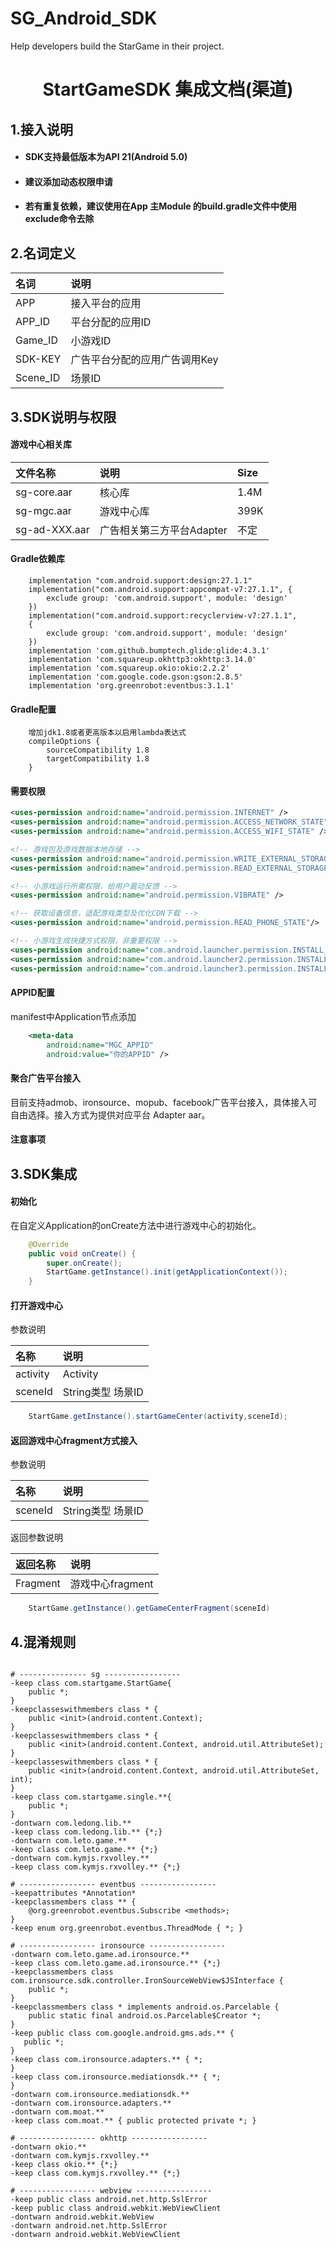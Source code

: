 # SG_Android_SDK
Help developers build the StarGame in their project.

# <center>StartGameSDK 集成文档(渠道)</center>

## 1.接入说明

- #### SDK支持最低版本为API 21(Android 5.0)
- #### 建议添加动态权限申请
- #### 若有重复依赖，建议使用在App 主Module 的build.gradle文件中使用exclude命令去除
## 2.名词定义

名词|说明
:------------ | :-------------
APP|接入平台的应用     
APP_ID|平台分配的应用ID
Game_ID|小游戏ID
SDK-KEY|广告平台分配的应用广告调用Key
Scene_ID|场景ID

## 3.SDK说明与权限

#### 游戏中心相关库

文件名称|说明|Size
:------------ | :------------- | :-------------
sg-core.aar|核心库|1.4M     
sg-mgc.aar|游戏中心库|399K
sg-ad-XXX.aar|广告相关第三方平台Adapter|不定

#### Gradle依赖库
```Gradle
    implementation "com.android.support:design:27.1.1"
    implementation("com.android.support:appcompat-v7:27.1.1", {
        exclude group: 'com.android.support', module: 'design'
    })
    implementation("com.android.support:recyclerview-v7:27.1.1",   
    {
        exclude group: 'com.android.support', module: 'design'
    })
    implementation 'com.github.bumptech.glide:glide:4.3.1'
    implementation 'com.squareup.okhttp3:okhttp:3.14.0'
    implementation 'com.squareup.okio:okio:2.2.2'
    implementation 'com.google.code.gson:gson:2.8.5'
    implementation 'org.greenrobot:eventbus:3.1.1'
```

#### Gradle配置
```Gradle
    增加jdk1.8或者更高版本以启用lambda表达式
    compileOptions {
        sourceCompatibility 1.8
        targetCompatibility 1.8
    }
```
#### 需要权限

```xml
<uses-permission android:name="android.permission.INTERNET" />
<uses-permission android:name="android.permission.ACCESS_NETWORK_STATE" />
<uses-permission android:name="android.permission.ACCESS_WIFI_STATE" />

<!-- 游戏包及游戏数据本地存储 -->
<uses-permission android:name="android.permission.WRITE_EXTERNAL_STORAGE" />
<uses-permission android:name="android.permission.READ_EXTERNAL_STORAGE" />

<!-- 小游戏运行所需权限，给用户震动反馈 -->
<uses-permission android:name="android.permission.VIBRATE" />

<!-- 获取设备信息，适配游戏类型及优化CDN下载 -->
<uses-permission android:name="android.permission.READ_PHONE_STATE"/>

<!-- 小游戏生成快捷方式权限，非重要权限 -->
<uses-permission android:name="com.android.launcher.permission.INSTALL_SHORTCUT" />
<uses-permission android:name="com.android.launcher2.permission.INSTALL_SHORTCUT" />
<uses-permission android:name="com.android.launcher3.permission.INSTALL_SHORTCUT" />
```

#### APPID配置

manifest中Application节点添加
```xml
    <meta-data
        android:name="MGC_APPID"
        android:value="你的APPID" />
```


#### 聚合广告平台接入
目前支持admob、ironsource、mopub、facebook广告平台接入，具体接入可自由选择。接入方式为提供对应平台 Adapter aar。

#### 注意事项


## 3.SDK集成

#### 初始化
在自定义Application的onCreate方法中进行游戏中心的初始化。

```Java
    @Override
    public void onCreate() {
        super.onCreate();
        StartGame.getInstance().init(getApplicationContext());     
    }
```
#### 打开游戏中心
 参数说明

名称|说明
:------------ | :-------------
activity|Activity    
sceneId|String类型 场景ID  


```Java
    StartGame.getInstance().startGameCenter(activity,sceneId);
```

#### 返回游戏中心fragment方式接入
 参数说明

名称|说明
:------------ | :-------------
sceneId|String类型 场景ID   


 返回参数说明

返回名称|说明
:------------ | :-------------
Fragment|游戏中心fragment


```Java
    StartGame.getInstance().getGameCenterFragment(sceneId)
```

## 4.混淆规则

```produrd

# --------------- sg -----------------
-keep class com.startgame.StartGame{
    public *;
}
-keepclasseswithmembers class * {
    public <init>(android.content.Context);
}
-keepclasseswithmembers class * {
    public <init>(android.content.Context, android.util.AttributeSet);
}
-keepclasseswithmembers class * {
    public <init>(android.content.Context, android.util.AttributeSet, int);
}
-keep class com.startgame.single.**{
    public *;
}
-dontwarn com.ledong.lib.**
-keep class com.ledong.lib.** {*;}
-dontwarn com.leto.game.**
-keep class com.leto.game.** {*;}
-dontwarn com.kymjs.rxvolley.**
-keep class com.kymjs.rxvolley.** {*;}

# ----------------- eventbus -----------------
-keepattributes *Annotation*
-keepclassmembers class ** {
    @org.greenrobot.eventbus.Subscribe <methods>;
}
-keep enum org.greenrobot.eventbus.ThreadMode { *; }

# ----------------- ironsource -----------------
-dontwarn com.leto.game.ad.ironsource.**
-keep class com.leto.game.ad.ironsource.** {*;}
-keepclassmembers class com.ironsource.sdk.controller.IronSourceWebView$JSInterface {
    public *;
}
-keepclassmembers class * implements android.os.Parcelable {
    public static final android.os.Parcelable$Creator *;
}
-keep public class com.google.android.gms.ads.** {
   public *;
}
-keep class com.ironsource.adapters.** { *;
}
-keep class com.ironsource.mediationsdk.** { *;
}
-dontwarn com.ironsource.mediationsdk.**
-dontwarn com.ironsource.adapters.**
-dontwarn com.moat.**
-keep class com.moat.** { public protected private *; }

# ----------------- okhttp -----------------
-dontwarn okio.**
-dontwarn com.kymjs.rxvolley.**
-keep class okio.** {*;}
-keep class com.kymjs.rxvolley.** {*;}

# ----------------- webview -----------------
-keep public class android.net.http.SslError
-keep public class android.webkit.WebViewClient
-dontwarn android.webkit.WebView
-dontwarn android.net.http.SslError
-dontwarn android.webkit.WebViewClient

```
